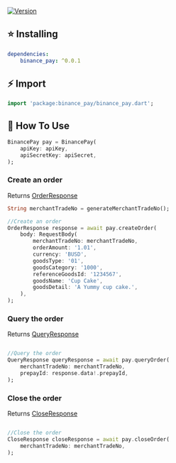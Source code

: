  [![Version](https://img.shields.io/pub/v/binance_pay?color=%2354C92F&logo=dart)](https://pub.dev/packages/binance_pay/install) 
 
 
## ⭐  Installing

```yaml
dependencies:
    binance_pay: ^0.0.1
```
## ⚡ Import

```dart
import 'package:binance_pay/binance_pay.dart';
```

## 📙 How To Use

```dart
BinancePay pay = BinancePay(
    apiKey: apiKey,
    apiSecretKey: apiSecret,
);
```

### Create an order
Returns <a href="https://pub.dev/documentation/binance_pay/latest/">OrderResponse</a>
```dart
String merchantTradeNo = generateMerchantTradeNo();

//Create an order
OrderResponse response = await pay.createOrder(
    body: RequestBody(
        merchantTradeNo: merchantTradeNo,
        orderAmount: '1.01',
        currency: 'BUSD',
        goodsType: '01',
        goodsCategory: '1000',
        referenceGoodsId: '1234567',
        goodsName: 'Cup Cake',
        goodsDetail: 'A Yummy cup cake.',
    ),
);

```

### Query the order
Returns <a href="https://pub.dev/documentation/binance_pay/latest/">QueryResponse</a>
```dart

//Query the order
QueryResponse queryResponse = await pay.queryOrder(
    merchantTradeNo: merchantTradeNo,
    prepayId: response.data!.prepayId,
);

```

### Close the order
Returns <a href="https://pub.dev/documentation/binance_pay/latest/">CloseResponse</a>
```dart

//Close the order
CloseResponse closeResponse = await pay.closeOrder(
    merchantTradeNo: merchantTradeNo,
);




```